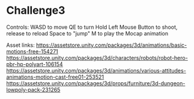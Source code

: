# Challenge3
 
Controls:
WASD to move
QE to turn
Hold Left Mouse Button to shoot, release to reload
Space to "jump"
M to play the Mocap animation

Asset links:
https://assetstore.unity.com/packages/3d/animations/basic-motions-free-154271
https://assetstore.unity.com/packages/3d/characters/robots/robot-hero-pbr-hp-polyart-106154
https://assetstore.unity.com/packages/3d/animations/various-attitudes-animations-motion-cast-free01-253521
https://assetstore.unity.com/packages/3d/props/furniture/3d-dungeon-lowpoly-pack-231265